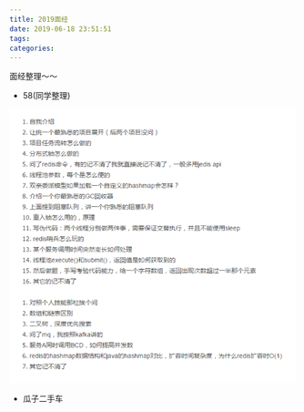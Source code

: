 ```yaml
---
title: 2019面经
date: 2019-06-18 23:51:51
tags:
categories:
---
```

面经整理～～
<!--more-->

- 58(同学整理)

![](/images/58-interview.png)

- 瓜子二手车